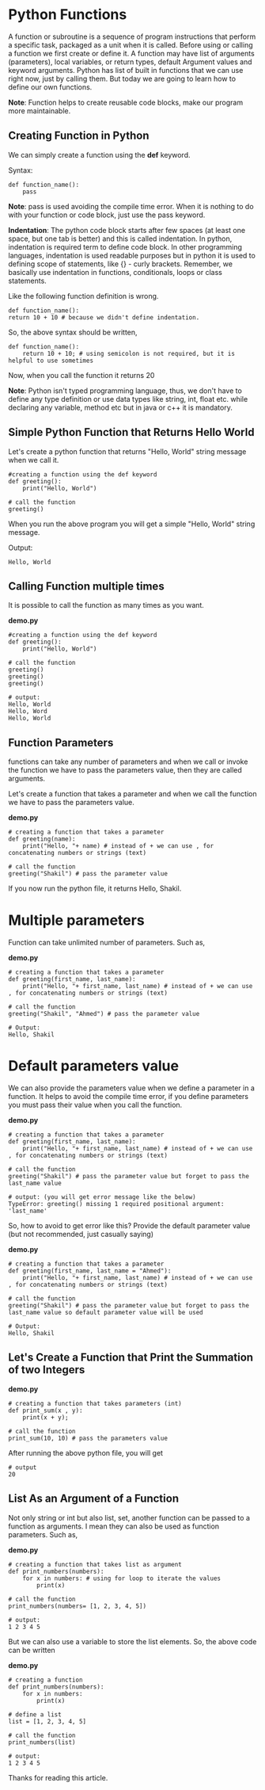 # Python Functions

A function or subroutine is a sequence of program instructions that perform a specific task, packaged as a unit when it is called. Before using or calling a function we first create or define it. A function may have list of arguments (parameters), local variables, or return types, default Argument values and keyword arguments. Python has list of built in functions that we can use right now, just by calling them. But today we are going to learn how to define our own functions.

**Note**: Function helps to create reusable code blocks, make our program more maintainable.


## Creating Function in Python

We can simply create a function using the **def** keyword.

Syntax:

```
def function_name():
    pass
```

**Note**: pass is used avoiding the compile time error. When it is nothing to do with your function or code block, just use the pass keyword.

**Indentation**: The python code block starts after few spaces (at least one space, but one tab is better) and this is called indentation. In python, indentation is required term to define code block. In other programming languages, indentation is used readable purposes but in python it is used to defining scope of statements, like {} - curly brackets. Remember, we basically use indentation in functions, conditionals, loops or class statements.


Like the following function definition is wrong.

```
def function_name():
return 10 + 10 # because we didn't define indentation. 
```
So, the above syntax should be written,

```
def function_name():
    return 10 + 10; # using semicolon is not required, but it is helpful to use sometimes
```


Now, when you call the function it returns 20


**Note**: Python isn't typed programming language, thus, we don't have to define any type definition or use data types like string, int, float etc. while declaring any variable, method etc but in java or c++ it is mandatory.


## Simple Python Function that Returns Hello World


Let's create a python function that returns "Hello, World" string message when we call it.

```
#creating a function using the def keyword
def greeting():
    print("Hello, World")
    
# call the function
greeting()
```
When you run the above program you will get a simple "Hello, World" string message.

Output:

```
Hello, World
```

## Calling Function multiple times

It is possible to call the function as many times as you want.

**demo.py**
```
#creating a function using the def keyword
def greeting():
    print("Hello, World")
    
# call the function
greeting()
greeting()
greeting()

# output:
Hello, World
Hello, Word
Hello, World
```


## Function Parameters

functions can take any number of parameters and when we call or invoke the function we have to pass the parameters value, then they are called arguments.

Let's create a function that takes a parameter and when we call the function we have to pass the parameters value.

**demo.py**

```
# creating a function that takes a parameter
def greeting(name):
    print("Hello, "+ name) # instead of + we can use , for concatenating numbers or strings (text)
    
# call the function
greeting("Shakil") # pass the parameter value
```

If you now run the python file, it returns Hello, Shakil.


# Multiple parameters

Function can take unlimited number of parameters. Such as,

**demo.py**

```
# creating a function that takes a parameter
def greeting(first_name, last_name):
    print("Hello, "+ first_name, last_name) # instead of + we can use , for concatenating numbers or strings (text)
    
# call the function
greeting("Shakil", "Ahmed") # pass the parameter value

# Output:
Hello, Shakil
```

# Default parameters value

We can also provide the parameters value when we define a parameter in a function. It helps to avoid the compile time error, if you define parameters you must pass their value when you call the function.

**demo.py**
```
# creating a function that takes a parameter
def greeting(first_name, last_name):
    print("Hello, "+ first_name, last_name) # instead of + we can use , for concatenating numbers or strings (text)
    
# call the function
greeting("Shakil") # pass the parameter value but forget to pass the last_name value

# output: (you will get error message like the below)
TypeError: greeting() missing 1 required positional argument: 'last_name'
```

So, how to avoid to get error like this? Provide the default parameter value (but not recommended, just casually saying)

**demo.py**
```
# creating a function that takes a parameter
def greeting(first_name, last_name = "Ahmed"):
    print("Hello, "+ first_name, last_name) # instead of + we can use , for concatenating numbers or strings (text)
    
# call the function
greeting("Shakil") # pass the parameter value but forget to pass the last_name value so default parameter value will be used

# Output:
Hello, Shakil
```


## Let's Create a Function that Print the Summation of two Integers

**demo.py**
```
# creating a function that takes parameters (int)
def print_sum(x , y):
    print(x + y);
    
# call the function
print_sum(10, 10) # pass the parameters value
```

After running the above python file, you will get

```
# output
20
```


## List As an Argument of a Function

Not only string or int but also list, set, another function can be passed to a function as arguments. I mean they can also be used as function parameters. Such as,

**demo.py**

```
# creating a function that takes list as argument
def print_numbers(numbers):
    for x in numbers: # using for loop to iterate the values
        print(x)
    
# call the function
print_numbers(numbers= [1, 2, 3, 4, 5])

# output:
1 2 3 4 5
```

But we can also use a variable to store the list elements. So, the above code can be written

**demo.py**
```
# creating a function
def print_numbers(numbers):
    for x in numbers:
        print(x)

# define a list
list = [1, 2, 3, 4, 5]

# call the function
print_numbers(list)

# output:
1 2 3 4 5
```

Thanks for reading this article.


